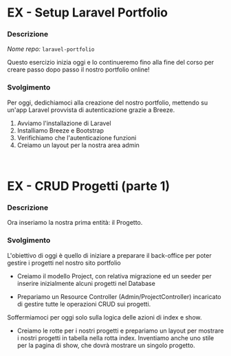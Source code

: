 
# EX - Setup Laravel Portfolio

### Descrizione

*Nome repo:* `laravel-portfolio`

Questo esercizio inizia oggi e lo continueremo fino alla fine del corso per creare passo dopo passo il nostro portfolio online!

### Svolgimento

Per oggi, dedichiamoci alla creazione del nostro portfolio, mettendo su un'app Laravel provvista di autenticazione grazie a Breeze.

1. Avviamo l'installazione di Laravel
1. Installiamo Breeze e Bootstrap
1. Verifichiamo che l'autenticazione funzioni
1. Creiamo un layout per la nostra area admin

<br>

# EX - CRUD Progetti (parte 1)

### Descrizione

Ora inseriamo la nostra prima entità: il Progetto.  

### Svolgimento

L'obiettivo di oggi è quello di iniziare a preparare il back-office per poter gestire i progetti nel nostro sito portfolio

- Creiamo il modello Project, con relativa migrazione ed un seeder per inserire inizialmente alcuni progetti nel Database

- Prepariamo un Resource Controller (Admin/ProjectController) incaricato di gestire tutte le operazioni CRUD sui progetti. 

Soffermiamoci per oggi solo sulla logica delle azioni di index e show. 

- Creiamo le rotte per i nostri progetti e prepariamo un layout per mostrare i nostri progetti in tabella nella rotta index. Inventiamo anche uno stile per la pagina di show, che dovrà mostrare un singolo progetto. 

<br>
